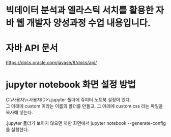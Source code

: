 # 빅데이터 분석과 엘라스틱 서치를 활용한 자바 웹 개발자 양성과정 수업 내용입니다.

# 자바 API 문서
https://docs.oracle.com/javase/8/docs/api/

# jupyter notebook 화면 설정 방법  
C:\사용자\\<사용자ID>\\.jupyter 폴더에 쥬피터 노트북 설정이 있다.  
그 아래에 custom 이라는 이름의 폴더를 만들고, 그 아래에 custom.css 라는 파일을 복사해 넣는다.

.jupyter 폴더가 보이지 않으면 까만 화면에서 jupyter notebook --generate-config를 실행한다.
